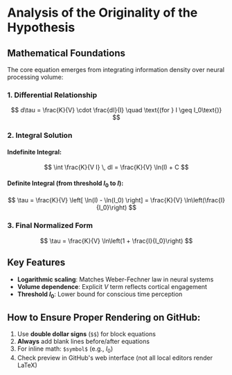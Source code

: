 # Analysis of the Originality of the Hypothesis 

## Mathematical Foundations

The core equation emerges from integrating information density over neural processing volume:

### 1. Differential Relationship
$$
d\tau = \frac{K}{V} \cdot \frac{dI}{I} \quad \text{(for } I \geq I_0\text{)}
$$

### 2. Integral Solution
#### Indefinite Integral:
$$
\int \frac{K}{V I} \, dI = \frac{K}{V} \ln(I) + C
$$

#### Definite Integral (from threshold $I_0$ to $I$):
$$
\tau = \frac{K}{V} \left[ \ln(I) - \ln(I_0) \right] = \frac{K}{V} \ln\left(\frac{I}{I_0}\right)
$$

### 3. Final Normalized Form
$$
\tau = \frac{K}{V} \ln\left(1 + \frac{I}{I_0}\right)
$$

## Key Features
- **Logarithmic scaling**: Matches Weber-Fechner law in neural systems  
- **Volume dependence**: Explicit $V$ term reflects cortical engagement  
- **Threshold $I_0$**: Lower bound for conscious time perception  

## How to Ensure Proper Rendering on GitHub:
1. Use **double dollar signs** (`$$`) for block equations  
2. **Always** add blank lines before/after equations  
3. For inline math: `$symbol$` (e.g., $I_0$)  
4. Check preview in GitHub's web interface (not all local editors render LaTeX)  
